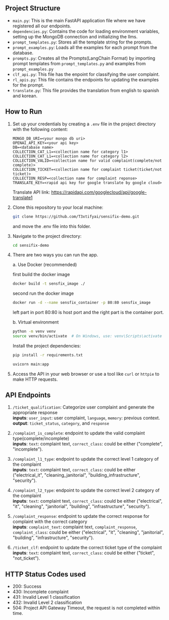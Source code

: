 ## Project Structure

- `main.py`: This is the main FastAPI application file where we have registered all our endpoints.
- `dependencies.py`: Contains the code for loading environment variables, setting up the MongoDB connection and initializing the llms.
- `prompt_templates.py`: Stores all the template string for the prompts.
- `prompt_examples.py`: Loads all the examples for each prompt from the database.
- `prompts.py`: Creates all the Prompts(LangChain Format) by importing prompt templates from `prompt_templates.py` and examples from `prompt_examples.py`
- `clf_api.py`: This file has the enpoint for classifying the user complaint.
- `rl_apis.py`: This file contains the endpoints for updating the examples for the prompt.
- `translate.py`: This file provides the translation from english to spanish and korean.

## How to Run

1. Set up your credentials by creating a `.env` file in the project directory with the following content:

   ```
   MONGO_DB_URI=<your mongo db uri>
   OPENAI_API_KEY=<your api key>
   DB=<database name>
   COLLECTION_CAT_L1=<collection name for category l1>
   COLLECTION_CAT_L1=<collection name for category l2>
   COLLECTION_VALID=<collection name for valid complaint(complete/not complete)>
   COLLECTION_TICKET=<collection name for complaint ticket(ticket/not ticket)>
   COLLECTION_RESP=<collection name for complaint reponse>
   TRANSLATE_KEY=<rapid api key for google translate by google cloud>
   ```
   Translate API link: https://rapidapi.com/googlecloud/api/google-translate1

2. Clone this repository to your local machine:

   ```bash
   git clone https://github.com/T3xtifyai/sensifix-demo.git
   ```

   and move the .env file into this folder.

3. Navigate to the project directory:

   ```bash
   cd sensifix-demo
   ```

4. There are two ways you can run the app.

   a. Use Docker (recommended)

   first build the docker image
   ```bash
   docker build -t sensfix_image ./
   ```

   second run the docker image
   ```bash
   docker run -d --name sensfix_container -p 80:80 sensfix_image
   ```
   left part in port 80:80 is host port and the right part is the container port.

   b. Virtual environment

   ```bash
   python -m venv venv
   source venv/bin/activate  # On Windows, use: venv\Scripts\activate
   ```

   Install the project dependencies:

   ```bash
   pip install -r requirements.txt
   ```

   ```bash
   uvicorn main:app
   ```

5. Access the API in your web browser or use a tool like `curl` or `httpie` to make HTTP requests.

## API Endpoints

1. `/ticket_qualification`: Categorize user complaint and generate the appropriate response<br>
<b>inputs</b>: `user_input`: user complaint, `language`, `memory`: previous context.<br>
<b>output</b>: `ticket_status`, `category`, and `response`

2. `/complaint_is_complete`: endpoint to update the valid complaint type(complete/incomplete)<br>
<b>inputs</b>: `text`: complaint text, `correct_class`: could be either ("complete", "incomplete").

3. `/complaint_l1_type`: endpoint to update the correct level 1 category of the complaint<br>
<b>inputs</b>: `text`: complaint text, `correct_class`: could be either ("electrical_it", "cleaning_janitorial", "building_infrastructure", "security").

4. `/complaint_l2_type`: endpoint to update the correct level 2 category of the complaint<br>
<b>inputs</b>: `text`: complaint text, `correct_class`: could be either ("electrical", "it", "cleaning", "janitorial", "building", "infrastructure", "security").

5. `/complaint_response`: endpoint to update the correct response for complaint with the correct category<br>
<b>inputs</b>: `complaint_text`: complaint text, `complaint_response`, `complaint_class`: could be either ("electrical", "it", "cleaning", "janitorial", "building", "infrastructure", "security").

6. `/ticket_clf`: endpoint to update the correct ticket type of the complaint<br>
<b>inputs</b>: `text`: complaint text, `correct_class`: could be either ("ticket", "not_ticket").

## HTTP Status Codes used
- 200: Success
- 430: Incomplete complaint
- 431: Invalid Level 1 classification
- 432: Invalid Level 2 classification
- 504: Project API Gateway Timeout, the request is not completed within time.